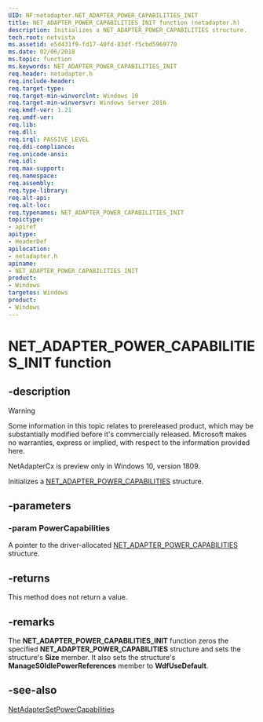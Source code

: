 ```yaml
---
UID: NF:netadapter.NET_ADAPTER_POWER_CAPABILITIES_INIT
title: NET_ADAPTER_POWER_CAPABILITIES_INIT function (netadapter.h)
description: Initializes a NET_ADAPTER_POWER_CAPABILITIES structure.
tech.root: netvista
ms.assetid: e5d431f9-fd17-40fd-83df-f5cbd5969770
ms.date: 02/06/2018
ms.topic: function
ms.keywords: NET_ADAPTER_POWER_CAPABILITIES_INIT
req.header: netadapter.h
req.include-header:
req.target-type:
req.target-min-winverclnt: Windows 10
req.target-min-winversvr: Windows Server 2016
req.kmdf-ver: 1.21
req.umdf-ver:
req.lib:
req.dll:
req.irql: PASSIVE_LEVEL
req.ddi-compliance:
req.unicode-ansi:
req.idl:
req.max-support:
req.namespace:
req.assembly:
req.type-library: 
req.alt-api:
req.alt-loc:
req.typenames: NET_ADAPTER_POWER_CAPABILITIES_INIT
topictype: 
- apiref
apitype: 
- HeaderDef
apilocation: 
- netadapter.h
apiname: 
- NET_ADAPTER_POWER_CAPABILITIES_INIT
product:
- Windows
targetos: Windows
product:
- Windows
---
```


# NET_ADAPTER_POWER_CAPABILITIES_INIT function


## -description

> [!WARNING]
> Some information in this topic relates to prereleased product, which may be substantially modified before it's commercially released. Microsoft makes no warranties, express or implied, with respect to the information provided here.
>
> NetAdapterCx is preview only in Windows 10, version 1809.

Initializes a [NET_ADAPTER_POWER_CAPABILITIES](ns-netadapter-_net_adapter_power_capabilities.md) structure.

## -parameters

### -param PowerCapabilities
A pointer to the driver-allocated [NET_ADAPTER_POWER_CAPABILITIES](ns-netadapter-_net_adapter_power_capabilities.md) structure.

## -returns

This method does not return a value.

## -remarks

The **NET_ADAPTER_POWER_CAPABILITIES_INIT** function zeros the specified **NET_ADAPTER_POWER_CAPABILITIES** structure and sets the structure's **Size** member. It also sets the structure's **ManageS0IdlePowerReferences** member to **WdfUseDefault**.



## -see-also

[NetAdapterSetPowerCapabilities](nf-netadapter-netadaptersetpowercapabilities.md)
